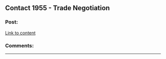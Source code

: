 ## Contact 1955 - Trade Negotiation

### Post:

[Link to content](https://forums.spacebattles.com/posts/22536843/)

### Comments:

---

